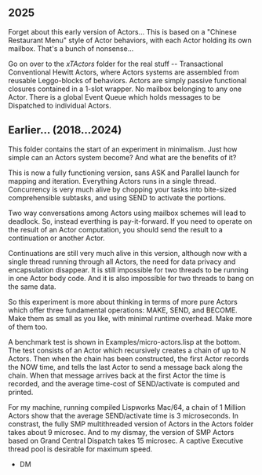 2025
--

Forget about this early version of Actors... This is based on a "Chinese Restaurant Menu" style of Actor behaviors, with each Actor holding its own mailbox. That's a bunch of nonsense...

Go on over to the _xTActors_ folder for the real stuff -- Transactional Conventional Hewitt Actors, where Actors systems are assembled from reusable Leggo-blocks of behaviors. Actors are simply passive functional closures contained in a 1-slot wrapper. No mailbox belonging to any one Actor. There is a global Event Queue which holds messages to be Dispatched to individual Actors.


Earlier... (2018...2024)
--

This folder contains the start of an experiment in minimalism. Just
how simple can an Actors system become? And what are the benefits of
it?

This is now a fully functioning version, sans ASK and Parallel launch
for mapping and iteration. Everything Actors runs in a single thread.
Concurrency is very much alive by chopping your tasks into bite-sized
comprehensible subtasks, and using SEND to activate the portions.

Two way conversations among Actors using mailbox schemes will lead to
deadlock. So, instead everthing is pay-it-forward. If you need to
operate on the result of an Actor computation, you should send the
result to a continuation or another Actor.

Continuations are still very much alive in this version, although now
with a single thread running through all Actors, the need for data
privacy and encapsulation disappear. It is still impossible for two
threads to be running in one Actor body code. And it is also
impossible for two threads to bang on the same data.

So this experiment is more about thinking in terms of more pure Actors
which offer three fundamental operations: MAKE, SEND, and BECOME. Make
them as small as you like, with minimal runtime overhead. Make more of
them too.

A benchmark test is shown in Examples/micro-actors.lisp at the bottom.
The test consists of an Actor which recursively creates a chain of up
to N Actors. Then when the chain has been constructed, the first Actor
records the NOW time, and tells the last Actor to send a message back
along the chain. When that message arrives back at the first Actor the
time is recorded, and the average time-cost of SEND/activate is
computed and printed.

For my machine, running compiled Lispworks Mac/64, a chain of 1
Million Actors show that the average SEND/activate time is 3
microseconds. In constrast, the fully SMP multithreaded version of
Actors in the Actors folder takes about 9 microsec. And to my dismay,
the version of SMP Actors based on Grand Central Dispatch takes 15
microsec. A captive Executive thread pool is desirable for maximum
speed.

- DM
